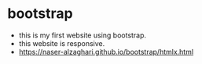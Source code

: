 # bootstrap
- this is my first website using bootstrap.
- this website is responsive.
- https://naser-alzaghari.github.io/bootstrap/htmlx.html
